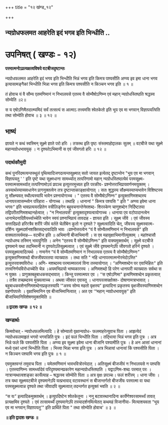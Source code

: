 +++
title = "१२ खंण्ड_१२"

+++


## न्यग्रोधफलमत आहरेति इदं भगव इति भिन्धीति ..

# **उपनिषत् ( खण्डः - १२)**

**परमात्मनोऽप्रत्यक्षत्वविषये वटबीजदृष्टान्तः**

न्यग्रोधफलमत आहरेति इदं भगव इति भिन्धीति भिन्नं भगव इति किमत्र पश्यसीति अण्व्य इव इमा धाना भगव इत्यासामङ्गैकां भिन्धीति भिन्ना भगव इति किमत्र पश्यसीति न किञ्चन भगव इति ॥ १ ॥

तं होवाच यं वै सौम्य एतमणिमानं न निभालयसे एतस्य वै सोम्यैषोऽणिम्न एवं महान् न्यग्रोधस्तिष्ठति श्रद्धस्व सोम्येति ॥२॥

स य एषोऽणिमैतदात्म्यमिदं सर्वं तत्सत्यं स आत्माऽ तत्त्वमसि श्वेतकेतो इति भूय एव मा भगवान् विज्ञापयत्विति तथा सोम्येति होवाच ॥ ३ ॥ १२ ॥

## **भाष्यं**

ज्ञायते न कथं स्वस्मिन् सूक्ष्मे ज्ञाते परो हरिः । तत्रस्थ इति पृष्टः संस्तमाहोद्दालकः सुतम् ॥ वटबीजे यथा सूक्ष्मे महान्यग्रोधभावयुक् । न दृश्यतेऽभिमानी स एवं जीवगतो हरिः ॥ १२ ॥

### पदार्थकौमुदी

कथं पुनरिदमत्यन्तस्थूलं पृथिव्यादिजगदत्यन्तसूक्ष्मात् सतो जायत इत्येतद् दृष्टान्तेन "भूय एव मा भगवान् विज्ञापयतु ' ' इति पृष्टे यथा सूक्ष्मधाना सामर्थ्यात् तत्परिणामो महान् न्यग्रोधस्तिष्ठत्येवं परमसूक्ष्म- परमात्मसामर्थ्यात् तत्परिणामोऽयं प्रपञ्च इत्युत्तरमुच्यत इति परकीय- प्रश्नोत्तराभिप्रायवर्णनमयुक्तम् । अस्यार्थस्याव्यवधानेन प्रागनुक्तत्वेन तत्र दृष्टान्ताकाङ्क्षायोगात् । सतः शुद्धस्य सौक्ष्म्यस्याप्यभावेन विशिष्टस्य तु सौक्ष्म्यवत् स्थौल्यस्यापि भावेन प्रश्नायोगाच्च । " एतस्य वै सोम्यैषोऽणिम्नः” इत्युक्ताणिमशब्दस्य धानापरत्वासम्भवेन परिहारा - योगाच्च । तथाहि । धानानां " किमत्र पश्यसि " इति " अण्व्य इवेमा धाना भगवः” इति भावप्रत्ययरहितेन स्त्रीलिङ्गेन बहुवचनान्तेनेवशब्द- शिरस्केण चाणुशब्देन निर्दिष्टतया तद्विपरीताणिमशब्दानर्हत्वात् । "न निभालयसे' इत्युक्तादृश्यत्वायोगाच्च । धानाया एव वटोपादानत्वेन धानाभेदनादिवैयर्थ्याच्चेति भावेन स्वयं प्रश्नाभिप्रायं तावदाह - ज्ञायत इति । सूक्ष्म जीवे । एवं जीवस्य सत्तादिप्रदो हरिरत्रैव शरीरे जीवं वर्तते चेलीबेन कुतो न दृश्यते ? सूक्ष्मत्वादिति चेत्, जीवस्य सूक्ष्मस्वात्म-दर्शिनः सूक्ष्मदर्शनशक्तिसद्भावादिति भावः ।प्रश्नोत्तरत्वेन “यं वै सोम्यैतमणिमानं न निभालयसे" इति वाक्यतात्पर्यमाह— वटबीज इति ॥ अभिमानी बीजाभिमानी । स एव महावृक्षाभिमानीत्युक्तम् । महांश्चासौ न्यग्रोधश्च तस्मिन् भावयुगिति । अनेन "एतस्य वै सोम्यैषोऽणिम्नः" इति वाक्यमुक्तार्थम् । सूक्ष्मे वटबीजे दृश्यमाने यथा तदभिमानी न दृश्यतेऽतिसूक्ष्मत्वात् । एवं सूक्ष्मे जीवे दृश्यमानेऽपि जीवगतो हरिर्न दृश्यते । परमसूक्ष्मत्वादित्यर्थः । नन्वनेन “यं वै सोम्यैतमणिमानं न निभालयस एतस्य वै सोम्यैषोऽणिम्नः” इत्युक्ताणिमशब्दो बीजजीवपरतया व्याख्यातः । तथा सति " नहि धानापरमात्मनोरभेदोऽस्ति" इत्युत्तरवाक्यविरोधः । अणि- मशब्दस्य परमात्मपरत्वं विना तस्यायोगात् । “अणिमशब्देन पर एवाभिहितः" इति तत्त्वनिर्णयविरोधाच्चेति चेन्न ।अयमभिप्रायो भाष्यकारस्य । अणिमशब्दो हि परेण धानापरी व्याख्यातः सर्वथा स न युक्तः । प्रागुक्तबहुबाधकसद्भावात् । किन्तु परमात्मपर एव । ‘‘स एषोऽणिमा" इत्यणिमशब्देन प्रकृतत्वात् । तत्रैव तच्छब्दस्य मुख्यत्वाच्च । अथवा जीवपर एवास्तु । धानापरत्वपक्षोक्त- दोषाणामत्राभावात् । बहुबाधकवशेनाणिमशब्देनाप्रकृतस्यापि ‘“अस्य सोम्य महतो वृक्षस्य” इत्यादिना प्रकृतस्य वृक्षजीवस्याणिमशब्देन ग्रहणोपपत्तेः । वृक्षाभिमानिन एव बीजाभिमानित्वात् । अत एव ‘“महान् न्यग्रोधभावयुक्” इति बीजाभिमानिविशेषणमुक्तमिति ॥

**॥ द्वादशः खण्डः ॥ १२ ॥**

### **खण्डार्थः**

किमवोचत् - न्यग्रोधफलमित्यादि । हे सोम्यातो वृक्षान्यग्रोध- फलमाहरेत्युवाच पिता । आहृत्येदं न्यग्रोधफलमाहृतं भगवो भगवन्निति पुत्रः । इदं फलं भिन्धीति पिता । तद्भित्वा भिन्नं भगव इति पुत्रः । अत्र भिन्ने फले किं पश्यसीति पिता । अण्व्य इव सूक्ष्मा इवेमा धाना बीजानि पश्यामीति पुत्रः । हे अन आसां धानानां मध्ये एकां धानां भिन्धीति पिता । भित्त्वा भिन्ना भगव इति पुत्रः । अत्र भिन्नायां धानायां किं पश्यसीति पिता । न किञ्चन पश्यामि भगव इति पुत्रः ॥ १ ॥

एवमुक्तवन्तं तमुवाच पिता । यमेतमणिमानं भावभवित्रोरभेदात् । अतिसूक्ष्मं बीजजीवं न निभालयसे न पश्यसि । एतस्याणिम्नः सामर्थ्यादेवं परिदृश्यमानप्रकारेण महान्यग्रोधस्तिष्ठति । यद्वाऽणिम-शब्दः परमात् परः । नात्रान्यथात्वशङ्का कार्येत्याह – श्रद्धत्स्व सोम्येति पिता ॥ अत्र वृक्षः प्रपञ्चः। फलं शरीरम् । धाना जीवः । तत्र यथा सूक्ष्मवटबीजे दृश्यमानेऽपि यत्प्रभावाद् वटावस्थानं स बीजान्तर्गतो बीजजीवः परमात्मा वा यथा परमसूक्ष्मत्वान्न दृश्यते तथा जीवादपि सूक्ष्मत्वात् तदन्तर्गत इत्युक्तं भवति ॥ २ ॥

“स यः” इत्यादिकमुक्तार्थम् । इत्युपदिष्टेन श्वेतकेतुना । ननु बटावस्थानादिना कार्येणेश्वरसामर्थ्यं तावत् प्रत्यक्षमिव दृश्यते । एवं तत्सामर्थ्ये दृश्यमानेऽपि तस्यादर्शनमित्येतत् कथमहं विजानीया- मित्याशयवता “भूय एव मा भगवान् विज्ञापयतु'" इति प्रार्थिते पिता " तथा सोम्येति होवाच' ॥ ३ ॥

**॥ इति द्वादशः खण्डः ॥**

